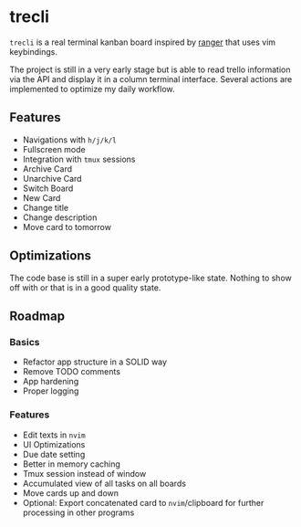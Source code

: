 # trecli

`trecli` is a real terminal kanban board inspired by [ranger](https://github.com/ranger/ranger) that uses vim keybindings.

The project is still in a very early stage but is able to read trello information via the API and display it in a column terminal interface. Several actions are implemented to optimize my daily workflow.

## Features

- Navigations with `h/j/k/l`
- Fullscreen mode
- Integration with `tmux` sessions
- Archive Card
- Unarchive Card
- Switch Board
- New Card
- Change title
- Change description
- Move card to tomorrow

## Optimizations

The code base is still in a super early prototype-like state. Nothing to show off with or that is in a good quality state.
## Roadmap

### Basics

- Refactor app structure in a SOLID way
- Remove TODO comments
- App hardening
- Proper logging

### Features

- Edit texts in `nvim`
- UI Optimizations
- Due date setting
- Better in memory caching
- Tmux session instead of window
- Accumulated view of all tasks on all boards
- Move cards up and down
- Optional: Export concatenated card to `nvim`/clipboard for further processing in other programs

